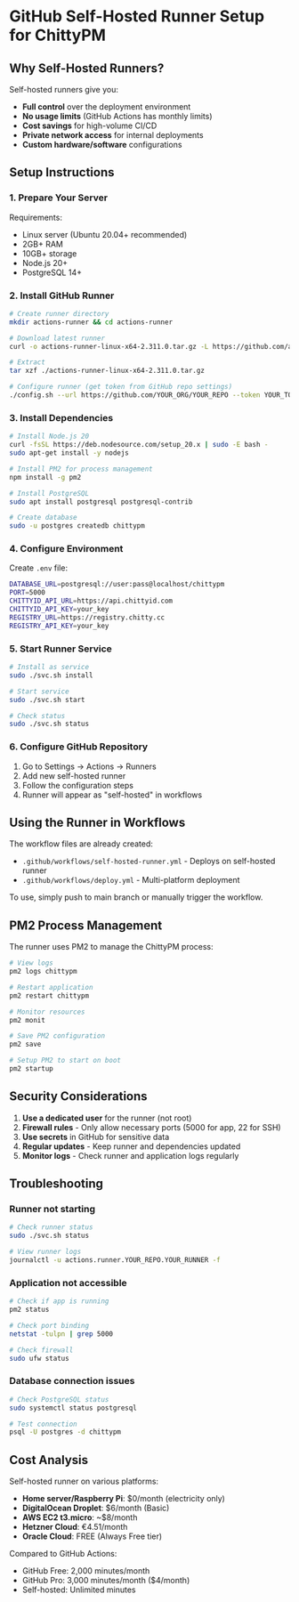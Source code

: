 # GitHub Self-Hosted Runner Setup for ChittyPM

## Why Self-Hosted Runners?

Self-hosted runners give you:
- **Full control** over the deployment environment
- **No usage limits** (GitHub Actions has monthly limits)
- **Cost savings** for high-volume CI/CD
- **Private network access** for internal deployments
- **Custom hardware/software** configurations

## Setup Instructions

### 1. Prepare Your Server

Requirements:
- Linux server (Ubuntu 20.04+ recommended)
- 2GB+ RAM
- 10GB+ storage
- Node.js 20+
- PostgreSQL 14+

### 2. Install GitHub Runner

```bash
# Create runner directory
mkdir actions-runner && cd actions-runner

# Download latest runner
curl -o actions-runner-linux-x64-2.311.0.tar.gz -L https://github.com/actions/runner/releases/download/v2.311.0/actions-runner-linux-x64-2.311.0.tar.gz

# Extract
tar xzf ./actions-runner-linux-x64-2.311.0.tar.gz

# Configure runner (get token from GitHub repo settings)
./config.sh --url https://github.com/YOUR_ORG/YOUR_REPO --token YOUR_TOKEN
```

### 3. Install Dependencies

```bash
# Install Node.js 20
curl -fsSL https://deb.nodesource.com/setup_20.x | sudo -E bash -
sudo apt-get install -y nodejs

# Install PM2 for process management
npm install -g pm2

# Install PostgreSQL
sudo apt install postgresql postgresql-contrib

# Create database
sudo -u postgres createdb chittypm
```

### 4. Configure Environment

Create `.env` file:
```bash
DATABASE_URL=postgresql://user:pass@localhost/chittypm
PORT=5000
CHITTYID_API_URL=https://api.chittyid.com
CHITTYID_API_KEY=your_key
REGISTRY_URL=https://registry.chitty.cc
REGISTRY_API_KEY=your_key
```

### 5. Start Runner Service

```bash
# Install as service
sudo ./svc.sh install

# Start service
sudo ./svc.sh start

# Check status
sudo ./svc.sh status
```

### 6. Configure GitHub Repository

1. Go to Settings → Actions → Runners
2. Add new self-hosted runner
3. Follow the configuration steps
4. Runner will appear as "self-hosted" in workflows

## Using the Runner in Workflows

The workflow files are already created:
- `.github/workflows/self-hosted-runner.yml` - Deploys on self-hosted runner
- `.github/workflows/deploy.yml` - Multi-platform deployment

To use, simply push to main branch or manually trigger the workflow.

## PM2 Process Management

The runner uses PM2 to manage the ChittyPM process:

```bash
# View logs
pm2 logs chittypm

# Restart application
pm2 restart chittypm

# Monitor resources
pm2 monit

# Save PM2 configuration
pm2 save

# Setup PM2 to start on boot
pm2 startup
```

## Security Considerations

1. **Use a dedicated user** for the runner (not root)
2. **Firewall rules** - Only allow necessary ports (5000 for app, 22 for SSH)
3. **Use secrets** in GitHub for sensitive data
4. **Regular updates** - Keep runner and dependencies updated
5. **Monitor logs** - Check runner and application logs regularly

## Troubleshooting

### Runner not starting
```bash
# Check runner status
sudo ./svc.sh status

# View runner logs
journalctl -u actions.runner.YOUR_REPO.YOUR_RUNNER -f
```

### Application not accessible
```bash
# Check if app is running
pm2 status

# Check port binding
netstat -tulpn | grep 5000

# Check firewall
sudo ufw status
```

### Database connection issues
```bash
# Check PostgreSQL status
sudo systemctl status postgresql

# Test connection
psql -U postgres -d chittypm
```

## Cost Analysis

Self-hosted runner on various platforms:
- **Home server/Raspberry Pi**: $0/month (electricity only)
- **DigitalOcean Droplet**: $6/month (Basic)
- **AWS EC2 t3.micro**: ~$8/month
- **Hetzner Cloud**: €4.51/month
- **Oracle Cloud**: FREE (Always Free tier)

Compared to GitHub Actions:
- GitHub Free: 2,000 minutes/month
- GitHub Pro: 3,000 minutes/month ($4/month)
- Self-hosted: Unlimited minutes